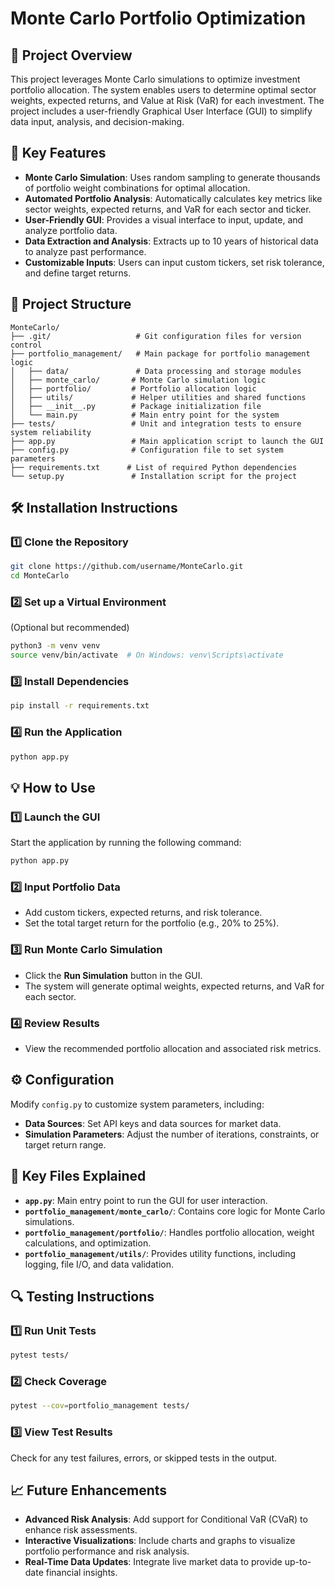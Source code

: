 # Monte Carlo Portfolio Optimization

## 📘 **Project Overview**
This project leverages Monte Carlo simulations to optimize investment portfolio allocation. The system enables users to determine optimal sector weights, expected returns, and Value at Risk (VaR) for each investment. The project includes a user-friendly Graphical User Interface (GUI) to simplify data input, analysis, and decision-making.

## 🚀 **Key Features**
- **Monte Carlo Simulation**: Uses random sampling to generate thousands of portfolio weight combinations for optimal allocation.
- **Automated Portfolio Analysis**: Automatically calculates key metrics like sector weights, expected returns, and VaR for each sector and ticker.
- **User-Friendly GUI**: Provides a visual interface to input, update, and analyze portfolio data.
- **Data Extraction and Analysis**: Extracts up to 10 years of historical data to analyze past performance.
- **Customizable Inputs**: Users can input custom tickers, set risk tolerance, and define target returns.

## 📂 **Project Structure**
```
MonteCarlo/
├── .git/                   # Git configuration files for version control
├── portfolio_management/   # Main package for portfolio management logic
│   ├── data/               # Data processing and storage modules
│   ├── monte_carlo/       # Monte Carlo simulation logic
│   ├── portfolio/         # Portfolio allocation logic
│   ├── utils/             # Helper utilities and shared functions
│   ├── __init__.py        # Package initialization file
│   └── main.py            # Main entry point for the system
├── tests/                 # Unit and integration tests to ensure system reliability
├── app.py                 # Main application script to launch the GUI
├── config.py              # Configuration file to set system parameters
├── requirements.txt      # List of required Python dependencies
└── setup.py               # Installation script for the project
```

## 🛠️ **Installation Instructions**

### **1️⃣ Clone the Repository**
```bash
git clone https://github.com/username/MonteCarlo.git
cd MonteCarlo
```

### **2️⃣ Set up a Virtual Environment**
(Optional but recommended)
```bash
python3 -m venv venv
source venv/bin/activate  # On Windows: venv\Scripts\activate
```

### **3️⃣ Install Dependencies**
```bash
pip install -r requirements.txt
```

### **4️⃣ Run the Application**
```bash
python app.py
```

## 💡 **How to Use**

### **1️⃣ Launch the GUI**
Start the application by running the following command:
```bash
python app.py
```

### **2️⃣ Input Portfolio Data**
- Add custom tickers, expected returns, and risk tolerance.
- Set the total target return for the portfolio (e.g., 20% to 25%).

### **3️⃣ Run Monte Carlo Simulation**
- Click the **Run Simulation** button in the GUI.
- The system will generate optimal weights, expected returns, and VaR for each sector.

### **4️⃣ Review Results**
- View the recommended portfolio allocation and associated risk metrics.

## ⚙️ **Configuration**
Modify `config.py` to customize system parameters, including:
- **Data Sources**: Set API keys and data sources for market data.
- **Simulation Parameters**: Adjust the number of iterations, constraints, or target return range.

## 📑 **Key Files Explained**

- **`app.py`**: Main entry point to run the GUI for user interaction.
- **`portfolio_management/monte_carlo/`**: Contains core logic for Monte Carlo simulations.
- **`portfolio_management/portfolio/`**: Handles portfolio allocation, weight calculations, and optimization.
- **`portfolio_management/utils/`**: Provides utility functions, including logging, file I/O, and data validation.

## 🔍 **Testing Instructions**

### **1️⃣ Run Unit Tests**
```bash
pytest tests/
```

### **2️⃣ Check Coverage**
```bash
pytest --cov=portfolio_management tests/
```

### **3️⃣ View Test Results**
Check for any test failures, errors, or skipped tests in the output.

## 📈 **Future Enhancements**
- **Advanced Risk Analysis**: Add support for Conditional VaR (CVaR) to enhance risk assessments.
- **Interactive Visualizations**: Include charts and graphs to visualize portfolio performance and risk analysis.
- **Real-Time Data Updates**: Integrate live market data to provide up-to-date financial insights.
